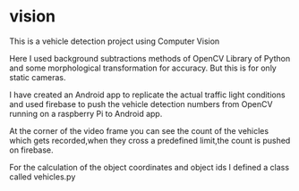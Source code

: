 # vision
This is a vehicle detection project using Computer Vision

Here I used background subtractions methods of OpenCV Library of Python and some morphological transformation for accuracy.
But this is for only static cameras. 

I have created an Android app to replicate the actual traffic light conditions and used firebase to push the vehicle detection numbers from OpenCV running on a raspberry Pi to Android app.

At the corner of the video frame you can see the count of the vehicles which gets recorded,when they cross a predefined limit,the count is pushed on firebase.

For the calculation of the object coordinates and object ids I defined a class called vehicles.py


